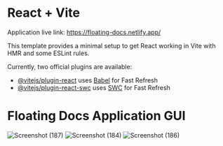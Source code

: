 # React + Vite

Application live link: https://floating-docs.netlify.app/

This template provides a minimal setup to get React working in Vite with HMR and some ESLint rules.

Currently, two official plugins are available:

- [@vitejs/plugin-react](https://github.com/vitejs/vite-plugin-react/blob/main/packages/plugin-react/README.md) uses [Babel](https://babeljs.io/) for Fast Refresh
- [@vitejs/plugin-react-swc](https://github.com/vitejs/vite-plugin-react-swc) uses [SWC](https://swc.rs/) for Fast Refresh


# Floating Docs Application GUI

![Screenshot (187)](https://github.com/Dipakmali100/Floating-Docs/assets/89243145/56f41ebd-d49f-4690-b6ae-2d0d12f46086)
![Screenshot (184)](https://github.com/Dipakmali100/Floating-Docs/assets/89243145/c010d564-2e9c-4736-a209-8762cbb3a600)
![Screenshot (186)](https://github.com/Dipakmali100/Floating-Docs/assets/89243145/d1c18357-05b1-4c7d-a2aa-bb1d9a01b560)
